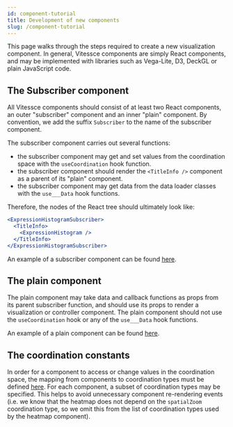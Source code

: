 ```yaml
---
id: component-tutorial
title: Development of new components
slug: /component-tutorial
---
```


This page walks through the steps required to create a new visualization component.
In general, Vitessce components are simply React components, and may be implemented with libraries such as Vega-Lite, D3, DeckGL or plain JavaScript code.

## The Subscriber component

All Vitessce components should consist of at least two React components, an outer "subscriber" component and an inner "plain" component.
By convention, we add the suffix `Subscriber` to the name of the subscriber component.


The subscriber component carries out several functions:
- the subscriber component may get and set values from the coordination space with the `useCoordination` hook function.
- the subscriber component should render the `<TitleInfo />` component as a parent of its "plain" component.
- the subscriber component may get data from the data loader classes with the `use___Data` hook functions.

Therefore, the nodes of the React tree should ultimately look like:

```jsx
<ExpressionHistogramSubscriber>
  <TitleInfo>
    <ExpressionHistogram />
  </TitleInfo>
</ExpressionHistogramSubscriber>
```

An example of a subscriber component can be found [here](https://github.com/vitessce/vitessce/blob/master/src/components/genes/GenesSubscriber.js).

## The plain component

The plain component may take data and callback functions as props from its parent subscriber function, and should use its props to render a visualization or controller component. The plain component should not use the `useCoordination` hook or any of the `use___Data` hook functions.

An example of a plain component can be found [here](https://github.com/vitessce/vitessce/blob/master/src/components/genes/Genes.js).

## The coordination constants

In order for a component to access or change values in the coordination space, the mapping from components to coordination types must be defined [here](https://github.com/vitessce/vitessce/blob/master/src/app/state/coordination.js).
For each component, a subset of coordination types may be specified. This helps to avoid unnecessary component re-rendering events (i.e. we know that the heatmap does not depend on the `spatialZoom` coordination type, so we omit this from the list of coordination types used by the heatmap component).
